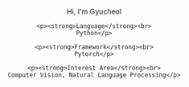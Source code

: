<div style="text-align: center;">
    <p>Hi, I'm Gyucheol</p>

    <p><strong>Language</strong><br>
    Python</p>

    <p><strong>Framework</strong><br>
    Pytorch</p>

    <p><strong>Interest Area</strong><br>
    Computer Vision, Natural Language Processing</p>
</div>
